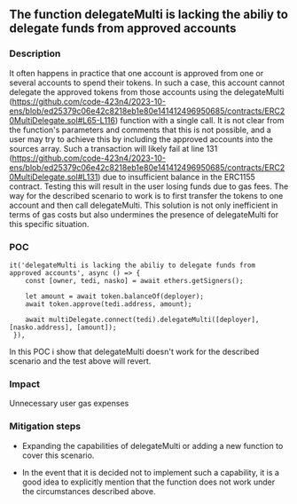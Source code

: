 ## The function delegateMulti is lacking the abiliy to delegate funds from approved accounts

### Description

It often happens in practice that one account is approved from one or several accounts to spend their tokens. In such a case, this account cannot delegate the approved tokens from those accounts using the delegateMulti (https://github.com/code-423n4/2023-10-ens/blob/ed25379c06e42c8218eb1e80e141412496950685/contracts/ERC20MultiDelegate.sol#L65-L116) function with a single call. It is not clear from the function's parameters and comments that this is not possible, and a user may try to achieve this by including the approved accounts into the sources array. Such a transaction will likely fail at line 131 (https://github.com/code-423n4/2023-10-ens/blob/ed25379c06e42c8218eb1e80e141412496950685/contracts/ERC20MultiDelegate.sol#L131) due to insufficient balance in the ERC1155 contract. Testing this will result in the user losing funds due to gas fees. The way for the described scenario to work is to first transfer the tokens to one account and then call delegateMulti. This solution is not only inefficient in terms of gas costs but also undermines the presence of delegateMulti for this specific situation.

### POC

```
it('delegateMulti is lacking the abiliy to delegate funds from approved accounts', async () => {
    const [owner, tedi, nasko] = await ethers.getSigners();

    let amount = await token.balanceOf(deployer);
    await token.approve(tedi.address, amount);

    await multiDelegate.connect(tedi).delegateMulti([deployer], [nasko.address], [amount]);
 }),
```

In this POC i show that delegateMulti doesn't work for the described scenario and the test above will revert.

### Impact
Unnecessary user gas expenses

### Mitigation steps
- Expanding the capabilities of delegateMulti or adding a new function to cover this scenario.

- In the event that it is decided not to implement such a capability, it is a good idea to explicitly mention that the function does not work under the circumstances described above.